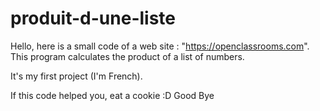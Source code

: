 # produit-d-une-liste

Hello, here is a small code of a web site : "https://openclassrooms.com".
This program calculates the product of a list of numbers.

It's my first project (I'm French).



If this code helped you, eat a cookie :D
Good Bye
